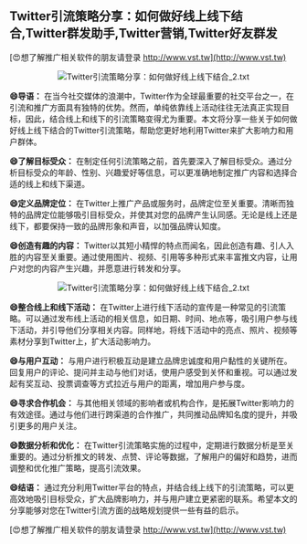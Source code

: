 ## **Twitter引流策略分享：如何做好线上线下结合,Twitter群发助手,Twitter营销,Twitter好友群发**

[😍想了解推广相关软件的朋友请登录 http://www.vst.tw](http://www.vst.tw)

 <center><img src="https://vst.tw/MP4/tuiguang/png/3.png" alt="Twitter引流策略分享：如何做好线上线下结合_2.txt"></center>

**😄导语：**
在当今社交媒体的浪潮中，Twitter作为全球最重要的社交平台之一，在引流和推广方面具有独特的优势。然而，单纯依靠线上活动往往无法真正实现目标，因此，结合线上和线下的引流策略变得尤为重要。本文将分享一些关于如何做好线上线下结合的Twitter引流策略，帮助您更好地利用Twitter来扩大影响力和用户群体。

**😄了解目标受众：**
在制定任何引流策略之前，首先要深入了解目标受众。通过分析目标受众的年龄、性别、兴趣爱好等信息，可以更准确地制定推广内容和选择合适的线上和线下渠道。

**😄定义品牌定位：**
在Twitter上推广产品或服务时，品牌定位至关重要。清晰而独特的品牌定位能够吸引目标受众，并使其对您的品牌产生认同感。无论是线上还是线下，都要保持一致的品牌形象和声音，以加强品牌认知度。

**😄创造有趣的内容：**
Twitter以其短小精悍的特点而闻名，因此创造有趣、引人入胜的内容至关重要。通过使用图片、视频、引用等多种形式来丰富推文内容，让用户对您的内容产生兴趣，并愿意进行转发和分享。

 <center><img src="https://vst.tw/MP4/tuiguang/png/8.png" alt="Twitter引流策略分享：如何做好线上线下结合_2.txt"></center>

**😄整合线上和线下活动：**
在Twitter上进行线下活动的宣传是一种常见的引流策略。可以通过发布线上活动的相关信息，如日期、时间、地点等，吸引用户参与线下活动，并引导他们分享相关内容。同样地，将线下活动中的亮点、照片、视频等素材分享到Twitter上，扩大活动影响力。

**😄与用户互动：**
与用户进行积极互动是建立品牌忠诚度和用户黏性的关键所在。回复用户的评论、提问并主动与他们对话，使用户感受到关怀和重视。可以通过发起有奖互动、投票调查等方式拉近与用户的距离，增加用户参与度。

**😄寻求合作机会：**
与其他相关领域的影响者或机构合作，是拓展Twitter影响力的有效途径。通过与他们进行跨渠道的合作推广，共同推动品牌知名度的提升，并吸引更多的用户关注。

**😄数据分析和优化：**
在Twitter引流策略实施的过程中，定期进行数据分析是至关重要的。通过分析推文的转发、点赞、评论等数据，了解用户的偏好和趋势，进而调整和优化推广策略，提高引流效果。

**😄结语：**
通过充分利用Twitter平台的特点，并结合线上线下的引流策略，可以更高效地吸引目标受众，扩大品牌影响力，并与用户建立更紧密的联系。希望本文的分享能够对您在Twitter引流方面的战略规划提供一些有益的启示。

[😍想了解推广相关软件的朋友请登录 http://www.vst.tw](http://www.vst.tw)




